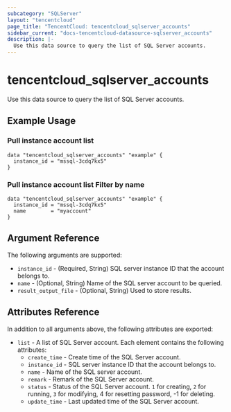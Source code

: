 ```yaml
---
subcategory: "SQLServer"
layout: "tencentcloud"
page_title: "TencentCloud: tencentcloud_sqlserver_accounts"
sidebar_current: "docs-tencentcloud-datasource-sqlserver_accounts"
description: |-
  Use this data source to query the list of SQL Server accounts.
---
```


# tencentcloud_sqlserver_accounts

Use this data source to query the list of SQL Server accounts.

## Example Usage

### Pull instance account list

```hcl
data "tencentcloud_sqlserver_accounts" "example" {
  instance_id = "mssql-3cdq7kx5"
}
```

### Pull instance account list Filter by name

```hcl
data "tencentcloud_sqlserver_accounts" "example" {
  instance_id = "mssql-3cdq7kx5"
  name        = "myaccount"
}
```

## Argument Reference

The following arguments are supported:

* `instance_id` - (Required, String) SQL server instance ID that the account belongs to.
* `name` - (Optional, String) Name of the SQL server account to be queried.
* `result_output_file` - (Optional, String) Used to store results.

## Attributes Reference

In addition to all arguments above, the following attributes are exported:

* `list` - A list of SQL Server account. Each element contains the following attributes:
  * `create_time` - Create time of the SQL Server account.
  * `instance_id` - SQL server instance ID that the account belongs to.
  * `name` - Name of the SQL server account.
  * `remark` - Remark of the SQL Server account.
  * `status` - Status of the SQL Server account. `1` for creating, `2` for running, `3` for modifying, 4 for resetting password, -1 for deleting.
  * `update_time` - Last updated time of the SQL Server account.


